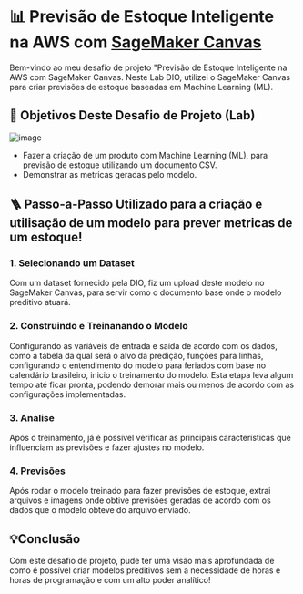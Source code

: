 # 📊 Previsão de Estoque Inteligente na AWS com [SageMaker Canvas](https://aws.amazon.com/pt/sagemaker/canvas/)

Bem-vindo ao meu desafio de projeto "Previsão de Estoque Inteligente na AWS com SageMaker Canvas. Neste Lab DIO, utilizei o SageMaker Canvas para criar previsões de estoque baseadas em Machine Learning (ML).


## 🎯 Objetivos Deste Desafio de Projeto (Lab)

![image](https://github.com/digitalinnovationone/lab-aws-sagemaker-canvas-estoque/assets/730492/72f5c21f-5562-491e-aa42-2885a3184650)

- Fazer a criação de um produto com Machine Learning (ML), para previsão de estoque utilizando um documento CSV.
- Demonstrar as metricas geradas pelo modelo.


## 🪜 Passo-a-Passo Utilizado para a criação e utilisação de um modelo para prever metricas de um estoque!

### 1. Selecionando um Dataset

   Com um dataset fornecido pela DIO, fiz um upload deste modelo no SageMaker Canvas, para servir como o documento base onde o modelo preditivo atuará.

### 2. Construindo e Treinanando o Modelo

   Configurando as variáveis de entrada e saída de acordo com os dados, como a tabela da qual será o alvo da predição, funções para linhas, configurando o entendimento do modelo para feriados com base no calendário brasileiro, inicio o treinamento do modelo. Esta etapa leva algum tempo até ficar pronta, podendo demorar mais ou menos de acordo com as configurações implementadas.

### 3. Analise

   Após o treinamento, já é possível verificar as principais características que influenciam as previsões e fazer ajustes no modelo.

### 4. Previsões

   Após rodar o modelo treinado para fazer previsões de estoque, extrai arquivos e imagens onde obtive previsões geradas de acordo com os dados que o modelo obteve do arquivo enviado. 


## 💡Conclusão

Com este desafio de projeto, pude ter uma visão mais aprofundada de como é possível criar modelos preditivos sem a necessidade de horas e horas de programação e com um alto poder analítico!
